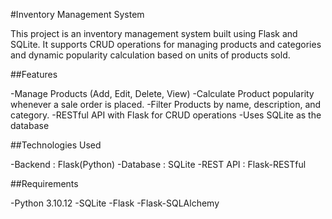 #Inventory Management System

This project is an inventory management system built using Flask and SQLite. It supports CRUD operations for managing products and categories and dynamic popularity calculation based on units of products sold.

##Features

-Manage Products (Add, Edit, Delete, View)
-Calculate Product popularity whenever a sale order is placed.
-Filter Products by name, description, and category.
-RESTful API with Flask for CRUD operations
-Uses SQLite as the database


##Technologies Used

-Backend : Flask(Python)
-Database : SQLite
-REST API : Flask-RESTful


##Requirements

-Python 3.10.12
-SQLite
-Flask
-Flask-SQLAlchemy
